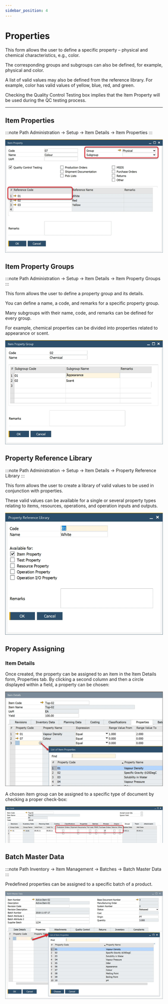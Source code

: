 ```yaml
---
sidebar_position: 4
---
```


# Properties

This form allows the user to define a specific property – physical and chemical characteristics, e.g., color.

The corresponding groups and subgroups can also be defined, for example, physical and color.

A list of valid values may also be defined from the reference library. For example, color has valid values of yellow, blue, red, and green.

Checking the Quality Control Testing box implies that the Item Property will be used during the QC testing process.

---

## Item Properties

:::note Path
    Administration → Setup → Item Details → Item Properties
:::

![General](./media/item-properties/item-property-general.webp)

## Item Property Groups

:::note Path
    Administration → Setup → Item Details → Item Property Groups
:::

This form allows the user to define a property group and its details.

You can define a name, a code, and remarks for a specific property group.

Many subgroups with their name, code, and remarks can be defined for every group.

For example, chemical properties can be divided into properties related to appearance or scent.

![Group](./media/item-properties/item-property-group-general.webp)

## Property Reference Library

:::note Path
    Administration → Setup → Item Details → Property Reference Library
:::

This form allows the user to create a library of valid values to be used in conjunction with properties.

These valid values can be available for a single or several property types relating to items, resources, operations, and operation inputs and outputs.

![Property Reference](./media/item-properties/property-reference-library.webp)

## Propery Assigning

### Item Details

Once created, the property can be assigned to an item in the Item Details form, Properties tab. By clicking a second column and then a circle displayed within a field, a property can be chosen:

![CFL](./media/item-properties/item-details-cfl.webp)

A chosen item group can be assigned to a specific type of document by checking a proper check-box:

![Assign to document](./media/item-properties/item-groups-assigned-to-documents.webp)

## Batch Master Data

:::note Path
    Inventory → Item Management → Batches → Batch Master Data
:::

Predefined properties can be assigned to a specific batch of a product.

![Batch](./media/item-properties/batch-master-data-properties.webp)
